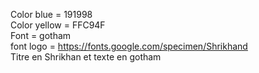 Color blue = 191998
<br>
Color yellow = FFC94F
<br>
Font = gotham
<br>
font logo = https://fonts.google.com/specimen/Shrikhand
<br>
Titre en Shrikhan et texte en gotham
